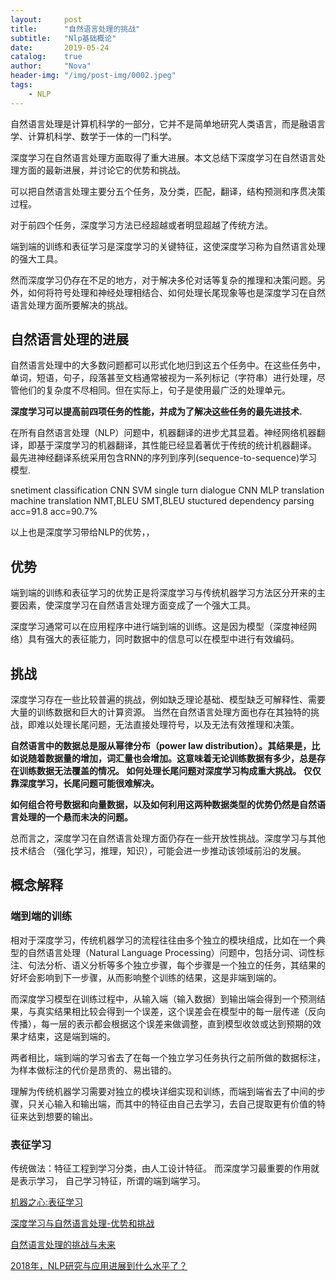 ```yaml
---
layout:     post
title:      "自然语言处理的挑战"
subtitle:   "Nlp基础概论"
date:       2019-05-24
catalog:    true
author:     "Nova"
header-img: "/img/post-img/0002.jpeg"
tags:
    - NLP
---
```


自然语言处理是计算机科学的一部分，它并不是简单地研究人类语言，而是融语言学、计算机科学、数学于一体的一门科学。

深度学习在自然语言处理方面取得了重大进展。本文总结下深度学习在自然语言处理方面的最新进展，并讨论它的优势和挑战。

可以把自然语言处理主要分五个任务，及分类，匹配，翻译，结构预测和序贯决策过程。

对于前四个任务，深度学习方法已经超越或者明显超越了传统方法。

端到端的训练和表征学习是深度学习的关键特征，这使深度学习称为自然语言处理的强大工具。

然而深度学习仍存在不足的地方，对于解决多伦对话等复杂的推理和决策问题。另外，如何将符号处理和神经处理相结合、如何处理长尾现象等也是深度学习在自然语言处理方面所要解决的挑战。


## 自然语言处理的进展
自然语言处理中的大多数问题都可以形式化地归到这五个任务中。在这些任务中，单词，短语，句子，段落甚至文档通常被视为一系列标记（字符串）进行处理，尽管他们的复杂度不尽相同。但在实际上，句子是使用最广泛的处理单元。

**深度学习可以提高前四项任务的性能，并成为了解决这些任务的最先进技术.**	

在所有自然语言处理（NLP）问题中，机器翻译的进步尤其显着。神经网络机器翻译，即基于深度学习的机器翻译，其性能已经显着著优于传统的统计机器翻译。 最先进神经翻译系统采用包含RNN的序列到序列(sequence-to-sequence)学习模型.

snetiment classification   CNN   SVM
single  turn   dialogue    CNN   MLP
translation   machine translation  NMT,BLEU      SMT,BLEU
stuctured     dependency parsing   acc=91.8     acc=90.7%

以上也是深度学习带给NLP的优势，，

## 优势
端到端的训练和表征学习的优势正是将深度学习与传统机器学习方法区分开来的主要因素，使深度学习在自然语言处理方面变成了一个强大工具。

深度学习通常可以在应用程序中进行端到端的训练。这是因为模型（深度神经网络）具有强大的表征能力，同时数据中的信息可以在模型中进行有效编码。

## 挑战
深度学习存在一些比较普遍的挑战，例如缺乏理论基础、模型缺乏可解释性、需要大量的训练数据和巨大的计算资源。 当然在自然语言处理方面也存在其独特的挑战，即难以处理长尾问题，无法直接处理符号，以及无法有效推理和决策。

**自然语言中的数据总是服从幂律分布（power law distribution）。其结果是，比如说随着数据量的增加，词汇量也会增加。这意味着无论训练数据有多少，总是存在训练数据无法覆盖的情况。 如何处理长尾问题对深度学习构成重大挑战。 仅仅靠深度学习，长尾问题可能很难解决。**

**如何组合符号数据和向量数据，以及如何利用这两种数据类型的优势仍然是自然语言处理的一个悬而未决的问题。**

总而言之，深度学习在自然语言处理方面仍存在一些开放性挑战。深度学习与其他技术结合 （强化学习，推理，知识），可能会进一步推动该领域前沿的发展。


## 概念解释

### 端到端的训练

相对于深度学习，传统机器学习的流程往往由多个独立的模块组成，比如在一个典型的自然语言处理（Natural Language Processing）问题中，包括分词、词性标注、句法分析、语义分析等多个独立步骤，每个步骤是一个独立的任务，其结果的好坏会影响到下一步骤，从而影响整个训练的结果，这是非端到端的。

而深度学习模型在训练过程中，从输入端（输入数据）到输出端会得到一个预测结果，与真实结果相比较会得到一个误差，这个误差会在模型中的每一层传递（反向传播），每一层的表示都会根据这个误差来做调整，直到模型收敛或达到预期的效果才结束，这是端到端的。

两者相比，端到端的学习省去了在每一个独立学习任务执行之前所做的数据标注，为样本做标注的代价是昂贵的、易出错的。

理解为传统机器学习需要对独立的模块详细实现和训练，而端到端省去了中间的步骤，只关心输入和输出端，而其中的特征由自己去学习，去自己提取更有价值的特征来达到想要的输出。

### 表征学习
传统做法：特征工程到学习分类，由人工设计特征。
而深度学习最重要的作用就是表示学习， 自己学习特征，所谓的端到端学习。

[机器之心:表征学习](https://www.jiqizhixin.com/graph/technologies/64d4c374-6061-46cc-8d29-d0a582934876)



[深度学习与自然语言处理-优势和挑战](http://kuaibao.qq.com/s/20180319G0ZID000?refer=cp_1026)

[自然语言处理的挑战与未来](http://lunwen.nangxue.com/jisuanji/jisuanjiyingyong/201312/1386157369.html)

[2018年，NLP研究与应用进展到什么水平了？](https://zhuanlan.zhihu.com/p/54250188)
